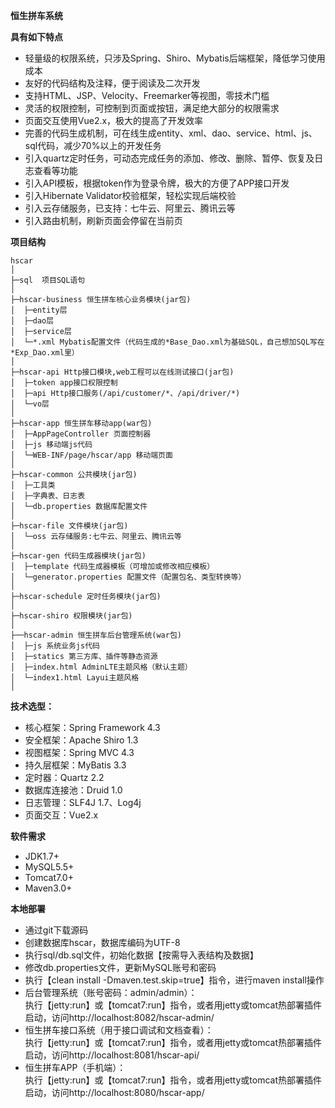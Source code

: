 **恒生拼车系统** 


**具有如下特点** 
- 轻量级的权限系统，只涉及Spring、Shiro、Mybatis后端框架，降低学习使用成本
- 友好的代码结构及注释，便于阅读及二次开发
- 支持HTML、JSP、Velocity、Freemarker等视图，零技术门槛
- 灵活的权限控制，可控制到页面或按钮，满足绝大部分的权限需求
- 页面交互使用Vue2.x，极大的提高了开发效率
- 完善的代码生成机制，可在线生成entity、xml、dao、service、html、js、sql代码，减少70%以上的开发任务
- 引入quartz定时任务，可动态完成任务的添加、修改、删除、暂停、恢复及日志查看等功能
- 引入API模板，根据token作为登录令牌，极大的方便了APP接口开发
- 引入Hibernate Validator校验框架，轻松实现后端校验
- 引入云存储服务，已支持：七牛云、阿里云、腾讯云等
- 引入路由机制，刷新页面会停留在当前页


**项目结构** 
```
hscar
│
├─sql  项目SQL语句
│
├─hscar-business 恒生拼车核心业务模块(jar包)
│  ├─entity层
│  ├─dao层
│  ├─service层
│  └─*.xml Mybatis配置文件（代码生成的*Base_Dao.xml为基础SQL，自己想加SQL写在*Exp_Dao.xml里）
│
├─hscar-api Http接口模块,web工程可以在线测试接口(jar包)
│  ├─token app接口权限控制
│  ├─api Http接口服务(/api/customer/*、/api/driver/*)
│  └─vo层
│
├─hscar-app 恒生拼车移动app(war包)
│  ├─AppPageController 页面控制器
│  ├─js 移动端js代码
│  └─WEB-INF/page/hscar/app 移动端页面
│
├─hscar-common 公共模块(jar包)
│  ├─工具类
│  ├─字典表、日志表
│  └─db.properties 数据库配置文件
│
├─hscar-file 文件模块(jar包)
│  └─oss 云存储服务:七牛云、阿里云、腾讯云等
│ 
├─hscar-gen 代码生成器模块(jar包)
│  ├─template 代码生成器模板（可增加或修改相应模板）
│  └─generator.properties 配置文件（配置包名、类型转换等）
│ 
├─hscar-schedule 定时任务模块(jar包)
│
├─hscar-shiro 权限模块(jar包)
│ 
├──hscar-admin 恒生拼车后台管理系统(war包)
│  ├─js 系统业务js代码
│  ├─statics 第三方库、插件等静态资源
│  ├─index.html AdminLTE主题风格（默认主题）
│  └─index1.html Layui主题风格
│
```


 **技术选型：** 
- 核心框架：Spring Framework 4.3
- 安全框架：Apache Shiro 1.3
- 视图框架：Spring MVC 4.3
- 持久层框架：MyBatis 3.3
- 定时器：Quartz 2.2
- 数据库连接池：Druid 1.0
- 日志管理：SLF4J 1.7、Log4j
- 页面交互：Vue2.x


 **软件需求** 
- JDK1.7+
- MySQL5.5+
- Tomcat7.0+
- Maven3.0+


 **本地部署**
- 通过git下载源码
- 创建数据库hscar，数据库编码为UTF-8
- 执行sql/db.sql文件，初始化数据【按需导入表结构及数据】
- 修改db.properties文件，更新MySQL账号和密码
- 执行【clean install -Dmaven.test.skip=true】指令，进行maven install操作
- 后台管理系统（账号密码：admin/admin）：  
执行【jetty:run】或【tomcat7:run】指令，或者用jetty或tomcat热部署插件启动，访问http://localhost:8082/hscar-admin/
- 恒生拼车接口系统（用于接口调试和文档查看）：  
执行【jetty:run】或【tomcat7:run】指令，或者用jetty或tomcat热部署插件启动，访问http://localhost:8081/hscar-api/
- 恒生拼车APP（手机端）：  
执行【jetty:run】或【tomcat7:run】指令，或者用jetty或tomcat热部署插件启动，访问http://localhost:8080/hscar-app/
